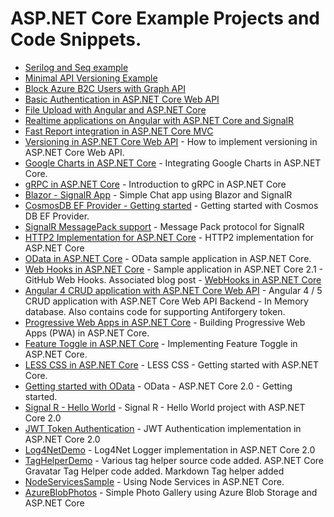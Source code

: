 # ASP.NET Core Example Projects and Code Snippets.
* [Serilog and Seq example](https://github.com/anuraj/AspNetCoreSamples/tree/master/SeqSerilogDemoMvc)
* [Minimal API Versioning Example](https://github.com/anuraj/AspNetCoreSamples/tree/master/WeatherForecastApi)
* [Block Azure B2C Users with Graph API](https://github.com/anuraj/AspNetCoreSamples/tree/master/BlockAzureB2CUsers)
* [Basic Authentication in ASP.NET Core Web API](https://github.com/anuraj/AspNetCoreSamples/tree/master/BasicAuthentication)
* [File Upload with Angular and ASP.NET Core](https://github.com/anuraj/AspNetCoreSamples/tree/master/AngularFileUploadDemo)
* [Realtime applications on Angular with ASP.NET Core and SignalR](https://github.com/anuraj/AspNetCoreSamples/tree/master/AngularSignalRDemo)
* [Fast Report integration in ASP.NET Core MVC](https://github.com/anuraj/AspNetCoreSamples/tree/master/FastReportDemo)
* [Versioning in ASP.NET Core Web API](https://github.com/anuraj/AspNetCoreSamples/tree/master/WebApiApp) - How to implement versioning in ASP.NET Core Web API.
* [Google Charts in ASP.NET Core](https://github.com/anuraj/AspNetCoreSamples/tree/master/Pizza-Demo) - Integrating Google Charts in ASP.NET Core.
* [gRPC in ASP.NET Core](https://github.com/anuraj/AspNetCoreSamples/tree/master/GRPCDemoApp) - Introduction to gRPC in ASP.NET Core
* [Blazor - SignalR App](https://github.com/anuraj/AspNetCoreSamples/tree/master/BlazorChat) - Simple Chat app using Blazor and SignalR
* [CosmosDB EF Provider - Getting started](https://github.com/anuraj/AspNetCoreSamples/tree/master/HelloCosmosDb) - Getting started with Cosmos DB EF Provider.
* [SignalR MessagePack support](https://github.com/anuraj/AspNetCoreSamples/tree/master/SignalRMessagePackDemo) - Message Pack protocol for SignalR
* [HTTP2 Implementation for ASP.NET Core](https://github.com/anuraj/AspNetCoreSamples/tree/master/Http2Sample) - HTTP2 implementation for ASP.NET Core
* [OData in ASP.NET Core](https://github.com/anuraj/AspNetCoreSamples/tree/master/SampleODataApp) - OData sample application in ASP.NET Core.
* [Web Hooks in ASP.NET Core](https://github.com/anuraj/AspNetCoreSamples/tree/master/WebHooksDemo) - Sample application in ASP.NET Core 2.1 - GitHub Web Hooks. Associated blog post - [WebHooks in ASP.NET Core
](https://dotnetthoughts.net/webhooks-in-aspnet-core/)
* [Angular 4 CRUD application with ASP.NET Core Web API](https://github.com/anuraj/AspNetCoreSamples/tree/master/BooksApi) - Angular 4 / 5 CRUD application with ASP.NET Core Web API Backend - In Memory database. Also contains code for supporting Antiforgery token.
* [Progressive Web Apps in ASP.NET Core](https://github.com/anuraj/AspNetCoreSamples/tree/master/HelloPWA) - Building Progressive Web Apps (PWA) in ASP.NET Core.
* [Feature Toggle in ASP.NET Core](https://github.com/anuraj/AspNetCoreSamples/tree/master/FeatureToggle) - Implementing Feature Toggle in ASP.NET Core.
* [LESS CSS in ASP.NET Core](https://github.com/anuraj/AspNetCoreSamples/tree/master/StyleDemo) - LESS CSS - Getting started with ASP.NET Core.
* [Getting started with OData](https://github.com/anuraj/AspNetCoreSamples/tree/master/SampleODataApp) - OData - ASP.NET Core 2.0 - Getting started.
* [Signal R - Hello World](https://github.com/anuraj/AspNetCoreSamples/tree/master/HelloSignalR) - Signal R - Hello World project with ASP.NET Core 2.0
* [JWT Token Authentication](https://github.com/anuraj/AspNetCoreSamples/tree/master/WebApiAuthDemo) - JWT Authentication  implementation in ASP.NET Core 2.0
* [Log4NetDemo](https://github.com/anuraj/AspNetCoreSamples/tree/master/Log4NetDemo) - Log4Net Logger implementation in ASP.NET Core 2.0
* [TagHelperDemo](https://github.com/anuraj/AspNetCoreSamples/tree/master/TagHelperDemo) - Various tag helper source code added. ASP.NET Core Gravatar Tag Helper code added. Markdown Tag helper added
* [NodeServicesSample](https://github.com/anuraj/AspNetCoreSamples/tree/master/NodeServicesSample) - Using Node Services in ASP.NET Core.
* [AzureBlobPhotos](https://github.com/anuraj/AspNetCoreSamples/tree/master/AzureBlobPhotos) - Simple Photo Gallery using Azure Blob Storage and ASP.NET Core
